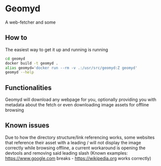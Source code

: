 # Geomyd
A web-fetcher and some 
## How to 
The easiest way to get it up and running is running
```bash
cd geomyd
docker build -t geomyd .
alias geomyd='docker run --rm -v .:/usr/src/geomyd:Z geomyd'
geomyd --help
```

## Functionalities
Geomyd will download any webpage for you, optionally providing you with metadata about the fetch or even downloading image assets for offline browsing

## Known issues
Due to how the directory structure/link referencing works, some websites that reference their asset with a leading / will not display the image correctly while browsing offline, a current workaround is opening the devtools and removing said leading slash 
(Known examples: https://www.google.com breaks - https://wikipedia.org works correctly)

